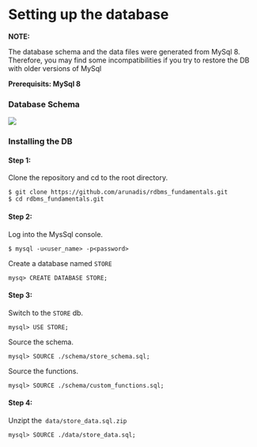 
# Setting up the database

**NOTE:**

The database schema and the data files were generated from MySql 8. Therefore, you may find some incompatibilities if you try to restore the DB with older versions of MySql

**Prerequisits: MySql 8**

### Database Schema

![](https://github.com/arunadis/rdbms_fundamentals/blob/main/schema/store_schema.png)


### Installing the DB

#### Step 1:

Clone the repository and cd to the root directory. 

    $ git clone https://github.com/arunadis/rdbms_fundamentals.git
    $ cd rdbms_fundamentals.git

#### Step 2:

Log into the MysSql console.

    $ mysql -u<user_name> -p<password>

Create a database named `STORE`

	mysq> CREATE DATABASE STORE;

#### Step 3: 

Switch to the `STORE` db.

	mysql> USE STORE;

Source the schema.

	mysql> SOURCE ./schema/store_schema.sql;

Source the functions.

	mysql> SOURCE ./schema/custom_functions.sql;

#### Step 4: 

Unzipt the` data/store_data.sql.zip`

	mysql> SOURCE ./data/store_data.sql;
